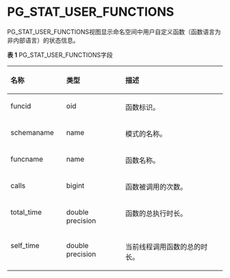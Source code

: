 # PG\_STAT\_USER\_FUNCTIONS

PG\_STAT\_USER\_FUNCTIONS视图显示命名空间中用户自定义函数（函数语言为非内部语言）的状态信息。

**表 1**  PG\_STAT\_USER\_FUNCTIONS字段

<a name="zh-cn_topic_0283136562_zh-cn_topic_0237122447_zh-cn_topic_0059779233_te239dd6a8538459c8560768e06dde95e"></a>
<table><thead align="left"><tr id="zh-cn_topic_0283136562_zh-cn_topic_0237122447_zh-cn_topic_0059779233_r8e022e4ab6144f1f9af4362cc33f4866"><th class="cellrowborder" valign="top" width="25.85%" id="mcps1.2.4.1.1"><p id="zh-cn_topic_0283136562_zh-cn_topic_0237122447_zh-cn_topic_0059779233_a0572079d799741d487589b6bca11fff5"><a name="zh-cn_topic_0283136562_zh-cn_topic_0237122447_zh-cn_topic_0059779233_a0572079d799741d487589b6bca11fff5"></a><a name="zh-cn_topic_0283136562_zh-cn_topic_0237122447_zh-cn_topic_0059779233_a0572079d799741d487589b6bca11fff5"></a>名称</p>
</th>
<th class="cellrowborder" valign="top" width="27.35%" id="mcps1.2.4.1.2"><p id="zh-cn_topic_0283136562_zh-cn_topic_0237122447_zh-cn_topic_0059779233_a181cf042340a44a0a56e0dd3a42c99e6"><a name="zh-cn_topic_0283136562_zh-cn_topic_0237122447_zh-cn_topic_0059779233_a181cf042340a44a0a56e0dd3a42c99e6"></a><a name="zh-cn_topic_0283136562_zh-cn_topic_0237122447_zh-cn_topic_0059779233_a181cf042340a44a0a56e0dd3a42c99e6"></a>类型</p>
</th>
<th class="cellrowborder" valign="top" width="46.800000000000004%" id="mcps1.2.4.1.3"><p id="zh-cn_topic_0283136562_zh-cn_topic_0237122447_zh-cn_topic_0059779233_a0a0acfb11bf44a75ad15f3c12f104b16"><a name="zh-cn_topic_0283136562_zh-cn_topic_0237122447_zh-cn_topic_0059779233_a0a0acfb11bf44a75ad15f3c12f104b16"></a><a name="zh-cn_topic_0283136562_zh-cn_topic_0237122447_zh-cn_topic_0059779233_a0a0acfb11bf44a75ad15f3c12f104b16"></a>描述</p>
</th>
</tr>
</thead>
<tbody><tr id="zh-cn_topic_0283136562_zh-cn_topic_0237122447_zh-cn_topic_0059779233_r0b04439ecadf44a89804f7bf9e3b2f53"><td class="cellrowborder" valign="top" width="25.85%" headers="mcps1.2.4.1.1 "><p id="zh-cn_topic_0283136562_zh-cn_topic_0237122447_zh-cn_topic_0059779233_ae17ddaf5cbda4d1d9fc10d8e10cc0f85"><a name="zh-cn_topic_0283136562_zh-cn_topic_0237122447_zh-cn_topic_0059779233_ae17ddaf5cbda4d1d9fc10d8e10cc0f85"></a><a name="zh-cn_topic_0283136562_zh-cn_topic_0237122447_zh-cn_topic_0059779233_ae17ddaf5cbda4d1d9fc10d8e10cc0f85"></a>funcid</p>
</td>
<td class="cellrowborder" valign="top" width="27.35%" headers="mcps1.2.4.1.2 "><p id="zh-cn_topic_0283136562_zh-cn_topic_0237122447_zh-cn_topic_0059779233_afa5fcea6a881442e9f5b2ac785df706a"><a name="zh-cn_topic_0283136562_zh-cn_topic_0237122447_zh-cn_topic_0059779233_afa5fcea6a881442e9f5b2ac785df706a"></a><a name="zh-cn_topic_0283136562_zh-cn_topic_0237122447_zh-cn_topic_0059779233_afa5fcea6a881442e9f5b2ac785df706a"></a>oid</p>
</td>
<td class="cellrowborder" valign="top" width="46.800000000000004%" headers="mcps1.2.4.1.3 "><p id="zh-cn_topic_0283136562_zh-cn_topic_0237122447_zh-cn_topic_0059779233_a4f18d92b243445e699e3f9b33a5dcb24"><a name="zh-cn_topic_0283136562_zh-cn_topic_0237122447_zh-cn_topic_0059779233_a4f18d92b243445e699e3f9b33a5dcb24"></a><a name="zh-cn_topic_0283136562_zh-cn_topic_0237122447_zh-cn_topic_0059779233_a4f18d92b243445e699e3f9b33a5dcb24"></a>函数标识。</p>
</td>
</tr>
<tr id="zh-cn_topic_0283136562_zh-cn_topic_0237122447_zh-cn_topic_0059779233_r8476f2b79e64480d828862aaa26eda90"><td class="cellrowborder" valign="top" width="25.85%" headers="mcps1.2.4.1.1 "><p id="zh-cn_topic_0283136562_zh-cn_topic_0237122447_zh-cn_topic_0059779233_a20515955c5dc4d179265a99c739ff5a2"><a name="zh-cn_topic_0283136562_zh-cn_topic_0237122447_zh-cn_topic_0059779233_a20515955c5dc4d179265a99c739ff5a2"></a><a name="zh-cn_topic_0283136562_zh-cn_topic_0237122447_zh-cn_topic_0059779233_a20515955c5dc4d179265a99c739ff5a2"></a>schemaname</p>
</td>
<td class="cellrowborder" valign="top" width="27.35%" headers="mcps1.2.4.1.2 "><p id="zh-cn_topic_0283136562_zh-cn_topic_0237122447_zh-cn_topic_0059779233_a803e038009b748d187c43a5ba8f83d48"><a name="zh-cn_topic_0283136562_zh-cn_topic_0237122447_zh-cn_topic_0059779233_a803e038009b748d187c43a5ba8f83d48"></a><a name="zh-cn_topic_0283136562_zh-cn_topic_0237122447_zh-cn_topic_0059779233_a803e038009b748d187c43a5ba8f83d48"></a>name</p>
</td>
<td class="cellrowborder" valign="top" width="46.800000000000004%" headers="mcps1.2.4.1.3 "><p id="zh-cn_topic_0283136562_zh-cn_topic_0237122447_zh-cn_topic_0059779233_a94316c6cf8644f3fadc6d99393a150f6"><a name="zh-cn_topic_0283136562_zh-cn_topic_0237122447_zh-cn_topic_0059779233_a94316c6cf8644f3fadc6d99393a150f6"></a><a name="zh-cn_topic_0283136562_zh-cn_topic_0237122447_zh-cn_topic_0059779233_a94316c6cf8644f3fadc6d99393a150f6"></a>模式的名称。</p>
</td>
</tr>
<tr id="zh-cn_topic_0283136562_zh-cn_topic_0237122447_zh-cn_topic_0059779233_rcd41bf68b5d84ce3aa0af6bd43f48927"><td class="cellrowborder" valign="top" width="25.85%" headers="mcps1.2.4.1.1 "><p id="zh-cn_topic_0283136562_zh-cn_topic_0237122447_zh-cn_topic_0059779233_ae209233719064edcb2c7489e0e69f947"><a name="zh-cn_topic_0283136562_zh-cn_topic_0237122447_zh-cn_topic_0059779233_ae209233719064edcb2c7489e0e69f947"></a><a name="zh-cn_topic_0283136562_zh-cn_topic_0237122447_zh-cn_topic_0059779233_ae209233719064edcb2c7489e0e69f947"></a>funcname</p>
</td>
<td class="cellrowborder" valign="top" width="27.35%" headers="mcps1.2.4.1.2 "><p id="zh-cn_topic_0283136562_zh-cn_topic_0237122447_zh-cn_topic_0059779233_a35a0cdaa97cb432a9bbdc8126d58a438"><a name="zh-cn_topic_0283136562_zh-cn_topic_0237122447_zh-cn_topic_0059779233_a35a0cdaa97cb432a9bbdc8126d58a438"></a><a name="zh-cn_topic_0283136562_zh-cn_topic_0237122447_zh-cn_topic_0059779233_a35a0cdaa97cb432a9bbdc8126d58a438"></a>name</p>
</td>
<td class="cellrowborder" valign="top" width="46.800000000000004%" headers="mcps1.2.4.1.3 "><p id="zh-cn_topic_0283136562_zh-cn_topic_0237122447_zh-cn_topic_0059779233_ac58b6506458245d5b2c9364448916d46"><a name="zh-cn_topic_0283136562_zh-cn_topic_0237122447_zh-cn_topic_0059779233_ac58b6506458245d5b2c9364448916d46"></a><a name="zh-cn_topic_0283136562_zh-cn_topic_0237122447_zh-cn_topic_0059779233_ac58b6506458245d5b2c9364448916d46"></a>函数名称。</p>
</td>
</tr>
<tr id="zh-cn_topic_0283136562_zh-cn_topic_0237122447_zh-cn_topic_0059779233_r1fb728a1339b42d2867f792155ac999d"><td class="cellrowborder" valign="top" width="25.85%" headers="mcps1.2.4.1.1 "><p id="zh-cn_topic_0283136562_zh-cn_topic_0237122447_zh-cn_topic_0059779233_ab385850afca2473c8ed3dcfaccf81a75"><a name="zh-cn_topic_0283136562_zh-cn_topic_0237122447_zh-cn_topic_0059779233_ab385850afca2473c8ed3dcfaccf81a75"></a><a name="zh-cn_topic_0283136562_zh-cn_topic_0237122447_zh-cn_topic_0059779233_ab385850afca2473c8ed3dcfaccf81a75"></a>calls</p>
</td>
<td class="cellrowborder" valign="top" width="27.35%" headers="mcps1.2.4.1.2 "><p id="zh-cn_topic_0283136562_zh-cn_topic_0237122447_zh-cn_topic_0059779233_ab3dbb3c91aa04956897ee281b46d4711"><a name="zh-cn_topic_0283136562_zh-cn_topic_0237122447_zh-cn_topic_0059779233_ab3dbb3c91aa04956897ee281b46d4711"></a><a name="zh-cn_topic_0283136562_zh-cn_topic_0237122447_zh-cn_topic_0059779233_ab3dbb3c91aa04956897ee281b46d4711"></a>bigint</p>
</td>
<td class="cellrowborder" valign="top" width="46.800000000000004%" headers="mcps1.2.4.1.3 "><p id="zh-cn_topic_0283136562_zh-cn_topic_0237122447_zh-cn_topic_0059779233_a8f1dc66229d04e1a8a8219ca27bc6d63"><a name="zh-cn_topic_0283136562_zh-cn_topic_0237122447_zh-cn_topic_0059779233_a8f1dc66229d04e1a8a8219ca27bc6d63"></a><a name="zh-cn_topic_0283136562_zh-cn_topic_0237122447_zh-cn_topic_0059779233_a8f1dc66229d04e1a8a8219ca27bc6d63"></a>函数被调用的次数。</p>
</td>
</tr>
<tr id="zh-cn_topic_0283136562_zh-cn_topic_0237122447_zh-cn_topic_0059779233_rf42e6ab38ef34ad78ae1ec22a03b7e07"><td class="cellrowborder" valign="top" width="25.85%" headers="mcps1.2.4.1.1 "><p id="zh-cn_topic_0283136562_zh-cn_topic_0237122447_zh-cn_topic_0059779233_a34353c0cb83b471ba30fdda115f0f2b7"><a name="zh-cn_topic_0283136562_zh-cn_topic_0237122447_zh-cn_topic_0059779233_a34353c0cb83b471ba30fdda115f0f2b7"></a><a name="zh-cn_topic_0283136562_zh-cn_topic_0237122447_zh-cn_topic_0059779233_a34353c0cb83b471ba30fdda115f0f2b7"></a>total_time</p>
</td>
<td class="cellrowborder" valign="top" width="27.35%" headers="mcps1.2.4.1.2 "><p id="zh-cn_topic_0283136562_zh-cn_topic_0237122447_zh-cn_topic_0059779233_a3125de3a8ac441f5843b772b8f901a13"><a name="zh-cn_topic_0283136562_zh-cn_topic_0237122447_zh-cn_topic_0059779233_a3125de3a8ac441f5843b772b8f901a13"></a><a name="zh-cn_topic_0283136562_zh-cn_topic_0237122447_zh-cn_topic_0059779233_a3125de3a8ac441f5843b772b8f901a13"></a>double precision</p>
</td>
<td class="cellrowborder" valign="top" width="46.800000000000004%" headers="mcps1.2.4.1.3 "><p id="zh-cn_topic_0283136562_zh-cn_topic_0237122447_zh-cn_topic_0059779233_a77832cfe0845486e904f60db7c70c6e1"><a name="zh-cn_topic_0283136562_zh-cn_topic_0237122447_zh-cn_topic_0059779233_a77832cfe0845486e904f60db7c70c6e1"></a><a name="zh-cn_topic_0283136562_zh-cn_topic_0237122447_zh-cn_topic_0059779233_a77832cfe0845486e904f60db7c70c6e1"></a>函数的总执行时长。</p>
</td>
</tr>
<tr id="zh-cn_topic_0283136562_zh-cn_topic_0237122447_zh-cn_topic_0059779233_r73262a50b5c340bc8786db87cfc5b965"><td class="cellrowborder" valign="top" width="25.85%" headers="mcps1.2.4.1.1 "><p id="zh-cn_topic_0283136562_zh-cn_topic_0237122447_zh-cn_topic_0059779233_aa6857fed27734c4faa3d46b51611c9ca"><a name="zh-cn_topic_0283136562_zh-cn_topic_0237122447_zh-cn_topic_0059779233_aa6857fed27734c4faa3d46b51611c9ca"></a><a name="zh-cn_topic_0283136562_zh-cn_topic_0237122447_zh-cn_topic_0059779233_aa6857fed27734c4faa3d46b51611c9ca"></a>self_time</p>
</td>
<td class="cellrowborder" valign="top" width="27.35%" headers="mcps1.2.4.1.2 "><p id="zh-cn_topic_0283136562_zh-cn_topic_0237122447_zh-cn_topic_0059779233_a6708bc962d0744fd8c0d0b5c39dc7798"><a name="zh-cn_topic_0283136562_zh-cn_topic_0237122447_zh-cn_topic_0059779233_a6708bc962d0744fd8c0d0b5c39dc7798"></a><a name="zh-cn_topic_0283136562_zh-cn_topic_0237122447_zh-cn_topic_0059779233_a6708bc962d0744fd8c0d0b5c39dc7798"></a>double precision</p>
</td>
<td class="cellrowborder" valign="top" width="46.800000000000004%" headers="mcps1.2.4.1.3 "><p id="zh-cn_topic_0283136562_zh-cn_topic_0237122447_zh-cn_topic_0059779233_a2032a7ab44f44d2eaa71a0b74c166512"><a name="zh-cn_topic_0283136562_zh-cn_topic_0237122447_zh-cn_topic_0059779233_a2032a7ab44f44d2eaa71a0b74c166512"></a><a name="zh-cn_topic_0283136562_zh-cn_topic_0237122447_zh-cn_topic_0059779233_a2032a7ab44f44d2eaa71a0b74c166512"></a>当前线程调用函数的总的时长。</p>
</td>
</tr>
</tbody>
</table>

